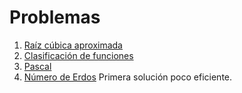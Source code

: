 # Problemas

1. [Raíz cúbica aproximada](https://github.com/EduPH/Problemas/tree/master/Cube_Root/Cube_root.hs)
2. [Clasificación de funciones](https://github.com/EduPH/Problemas/tree/master/Functional_Fun/FunctionalFun.hs)
3. [Pascal](https://github.com/EduPH/Problemas/blob/master/Pascal/Pascal.hs)
4. [Número de Erdos](https://github.com/EduPH/Problemas/blob/master/Erdos_Number/Erdos_Number1.hs) Primera solución poco eficiente.
